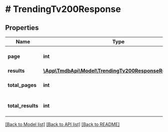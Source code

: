 # # TrendingTv200Response

## Properties

Name | Type | Description | Notes
------------ | ------------- | ------------- | -------------
**page** | **int** |  | [optional] [default to 0]
**results** | [**\App\TmdbApi\Model\TrendingTv200ResponseResultsInner[]**](TrendingTv200ResponseResultsInner.md) |  | [optional]
**total_pages** | **int** |  | [optional] [default to 0]
**total_results** | **int** |  | [optional] [default to 0]

[[Back to Model list]](../../README.md#models) [[Back to API list]](../../README.md#endpoints) [[Back to README]](../../README.md)
